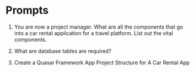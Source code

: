 # Prompts

1. You are now a project manager. What are all the components that go into a car rental application for a travel platform. List out the vital components.

2. What are database tables are required?

3. Create a Quasar Framework App Project Structure for A Car Rental App